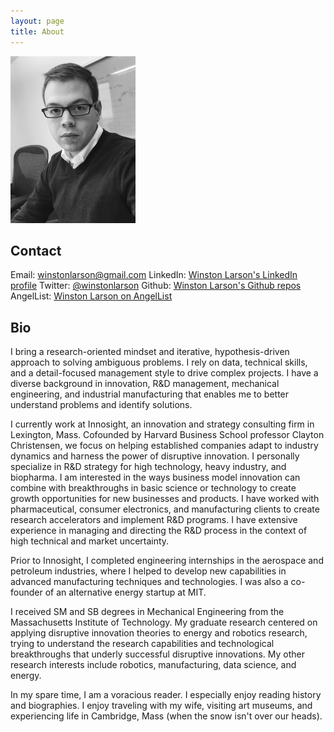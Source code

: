 ```yaml
---
layout: page
title: About
---
```


<img src="/images/about-img-pic.png" alt="Profile pic" width="200">

## Contact
Email: [winstonlarson@gmail.com](mailto:winstonlarson@gmail.com)
LinkedIn: [Winston Larson's LinkedIn profile](https://www.linkedin.com/in/rwinstonlarson)
Twitter: [@winstonlarson](https://www.twitter.com/winstonlarson)
Github: [Winston Larson's Github repos](https://www.github.com/winstonlarson)
AngelList: [Winston Larson on AngelList](https://angel.co/winstonlarson)

## Bio

I bring a research-oriented mindset and iterative, hypothesis-driven approach to solving ambiguous problems. I rely on data, technical skills, and a detail-focused management style to drive complex projects. I have a diverse background in innovation, R&D management, mechanical engineering, and industrial manufacturing that enables me to better understand problems and identify solutions.

I currently work at Innosight, an innovation and strategy consulting firm in Lexington, Mass. Cofounded by Harvard Business School professor Clayton Christensen, we focus on helping established companies adapt to industry dynamics and harness the power of disruptive innovation. I personally specialize in R&D strategy for high technology, heavy industry, and biopharma.  I am interested in the ways business model innovation can combine with breakthroughs in basic science or technology to create growth opportunities for new businesses and products.  I have worked with pharmaceutical, consumer electronics, and manufacturing clients to create research accelerators and implement R&D programs. I have extensive experience in managing and directing the R&D process in the context of high technical and market uncertainty.

Prior to Innosight, I completed engineering internships in the aerospace and petroleum industries, where I helped to develop new capabilities in advanced manufacturing techniques and technologies. I was also a co-founder of an alternative energy startup at MIT.

I received SM and SB degrees in Mechanical Engineering from the Massachusetts Institute of Technology. My graduate research centered on applying disruptive innovation theories to energy and robotics research, trying to understand the research capabilities and technological breakthroughs that underly successful disruptive innovations. My other research interests include robotics, manufacturing, data science, and energy.

In my spare time, I am a voracious reader. I especially enjoy reading history and biographies. I enjoy traveling with my wife, visiting art museums, and experiencing life in Cambridge, Mass (when the snow isn't over our heads).
